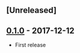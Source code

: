 ## [Unreleased]

## [0.1.0] - 2017-12-12
- First release

[0.1.0]: https://github.com/truongwp/puppyfw/compare/0.1.0...HEAD
